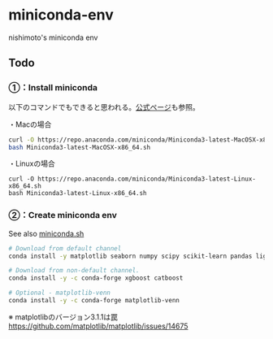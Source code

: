 # miniconda-env
nishimoto's miniconda env

## Todo

### ①：Install miniconda

以下のコマンドでもできると思われる。[公式ページ](https://docs.conda.io/en/latest/miniconda.html)も参照。

・Macの場合

```bash
curl -O https://repo.anaconda.com/miniconda/Miniconda3-latest-MacOSX-x86_64.sh
bash Miniconda3-latest-MacOSX-x86_64.sh
```

・Linuxの場合

```
curl -O https://repo.anaconda.com/miniconda/Miniconda3-latest-Linux-x86_64.sh
bash Miniconda3-latest-Linux-x86_64.sh
```

### ②：Create miniconda env

See also [miniconda.sh](https://github.com/nishimoto/miniconda-env/blob/master/miniconda.sh)

```bash
# Download from default channel
conda install -y matplotlib seaborn numpy scipy scikit-learn pandas lightgbm tqdm ipython jupyter openpyxl xlrd

# Download from non-default channel.
conda install -y -c conda-forge xgboost catboost

# Optional - matplotlib-venn
conda install -y -c conda-forge matplotlib-venn
```

※ matplotlibのバージョン3.1.1は罠
https://github.com/matplotlib/matplotlib/issues/14675
